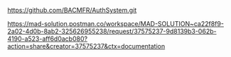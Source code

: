 https://github.com/BACMFR/AuthSystem.git

https://mad-solution.postman.co/workspace/MAD-SOLUTION~ca22f8f9-2a02-4d0b-8ab2-325626955238/request/37575237-9d8139b3-062b-4190-a523-aff6d0acb080?action=share&creator=37575237&ctx=documentation
